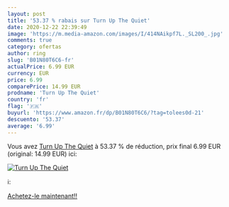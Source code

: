 ```yaml
---
layout: post
title: '53.37 % rabais sur Turn Up The Quiet'
date: 2020-12-22 22:39:49
image: 'https://m.media-amazon.com/images/I/414NAikpf7L._SL200_.jpg'
comments: true
category: ofertas
author: ring
slug: 'B01N80T6C6-fr'
actualPrice: 6.99 EUR
currency: EUR
price: 6.99
comparePrice: 14.99 EUR
prodname: 'Turn Up The Quiet'
country: 'fr'
flag: '🇫🇷'
buyurl: 'https://www.amazon.fr/dp/B01N80T6C6/?tag=tolees0d-21'
descuento: '53.37'
average: '6.99'
---
```


Vous avez [Turn Up The Quiet](https://www.amazon.fr/dp/B01N80T6C6/?tag=tolees0d-21)  à  53.37 % de réduction, prix final  6.99 EUR (original: 14.99 EUR) ici:

[![Turn Up The Quiet](https://m.media-amazon.com/images/I/414NAikpf7L._SL200_.jpg)](https://www.amazon.fr/dp/B01N80T6C6/?tag=tolees0d-21)

ℹ️:


[Achetez-le maintenant!!](https://www.amazon.fr/dp/B01N80T6C6/?tag=tolees0d-21)
